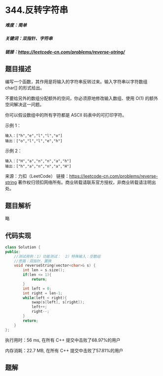 

# 344.反转字符串

##### 难度：简单

##### 关键词：双指针、字符串

##### 链接：https://leetcode-cn.com/problems/reverse-string/

## 题目描述

编写一个函数，其作用是将输入的字符串反转过来。输入字符串以字符数组 char[] 的形式给出。

不要给另外的数组分配额外的空间，你必须原地修改输入数组、使用 O(1) 的额外空间解决这一问题。

你可以假设数组中的所有字符都是 ASCII 码表中的可打印字符。

示例 1：

```
输入：["h","e","l","l","o"]
输出：["o","l","l","e","h"]
```

示例 2：

```
输入：["H","a","n","n","a","h"]
输出：["h","a","n","n","a","H"]
```

来源：力扣（LeetCode）
链接：https://leetcode-cn.com/problems/reverse-string
著作权归领扣网络所有。商业转载请联系官方授权，非商业转载请注明出处。

## 题目解析

略

## 代码实现

```c++
class Solution {
public:
    //测试用例：1）功能测试：  2）特殊输入：空数组
    //思路：双指针，置换
    void reverseString(vector<char>& s) {
        int len = s.size();
        if(len <= 1){
            return;
        }
        int left = 0;
        int right = len-1;
        while(left < right){
            swap(s[left], s[right]);
            left++;
            right--;
        }
        return;
    }
};
```

执行用时：56 ms, 在所有 C++ 提交中击败了68.97%的用户

内存消耗：22.7 MB, 在所有 C++ 提交中击败了57.81%的用户

## 题解

